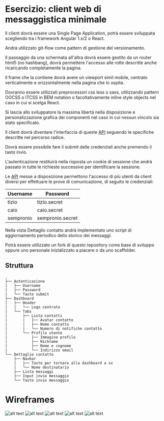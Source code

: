 # Esercizio: client web di messaggistica minimale

Il client dovrà essere una Single Page Application, potrà essere sviluppata scegliendo tra i framework Angular 1.x/2 o React.

Andrà utilizzato git-flow come pattern di gestione del versionamento.

Il passaggio da una schermata all'altra dovrà essere gestito da un router html5 (no hashbang), dovrà permettere l'accesso alle rotte descritte anche ricaricando completamente la pagina.

Il frame che la contiene dovrà avere un viewport simil mobile, centrato verticalmente e orizzontalmente nella pagina che lo ospita.

Dovranno essere utilizzati preprocessori css less o sass, utilizzando pattern OOCSS o ITCSS in BEM notation o facoltativamente inline style objects nel caso in cui si scelga React.

Si lascia allo sviluppatore la massima libertà nella disposizione e personalizzazione grafica dei componenti nel caso in cui nessun vincolo sia stato specificato.

Il client dovrà diventare l'interfaccia di queste [API]('https://sleepy-meadow-32722.herokuapp.com/') seguendo le specifiche descritte nel percorso radice.

Dovrà essere possibile fare il submit delle credenziali anche premendo il tasto invio.

L'autenticazione restituirà nella risposta un cookie di sessione che andrà passato in tutte le richieste successive per identificare la sessione.

Le [API](https://sleepy-meadow-32722.herokuapp.com/) messe a disposizione permettono l'accesso di più utenti da client diversi per effettuare le prove di comunicazione, di seguito le credenziali:

Username  | Password
--------- | --------
tizio     | tizio.secret
caio      | caio.secret
sempronio | sempronio.secret

Nella vista Dettaglio contatto andrà implementato uno script di aggiornamento periodico dello storico dei messaggi.

Potrà essere utilizzato un fork di questo repository come base di sviluppo oppure uno personale inizializzato a piacere o da uno scaffolder. 

## Struttura

```
.
├── Autenticazione
|   ├── Username
|   ├── Password
|   └── Tasto submit
├── Dashboard
|   ├── Header
|   |   └── Logo centrato
|   └── Tabs
|       ├── Lista contatti
|       |   ├── Avatar contatto
|       |   ├── Nome contatto
|       |   └── Numero di notifiche contatto
|       └── Profilo utente
|           ├── Immagine profilo
|           ├── Nickname
|           ├── Nome e cognome
|           └── Indirizzo email
└── Dettaglio contatto
    ├── Navbar
    |   ├── Tasto per tornare alla dashboard a sx
    |   └── Nome destinatario
    ├── Lista messaggi
    ├── Input invio messaggio
    └── Tasto invio messaggio
```

# Wireframes

![alt text](./docs/images/auth.png "Autenticazione")
![alt text](./docs/images/auth_loading.png "Autenticazione in corso")
![alt text](./docs/images/profile.png "Profilo")
![alt text](./docs/images/contact_list.png "Lista contatti")
![alt text](./docs/images/contact_detail.png "Dettaglio contatto")
